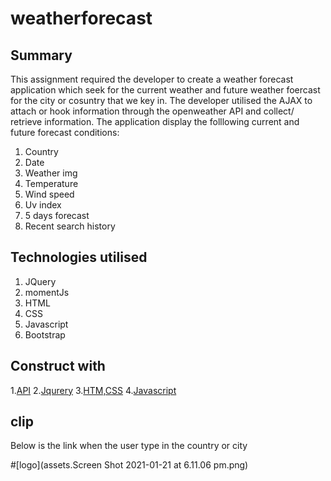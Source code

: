# weatherforecast

## Summary

This assignment required the developer to create a weather forecast application which seek for the current weather and future weather foercast for the city or cosuntry that we key in. The developer utilised the AJAX to attach or hook information through the openweather API and collect/ retrieve information. The application display the folllowing current and future forecast conditions:

1. Country
2. Date
3. Weather img 
4. Temperature
5. Wind speed
6. Uv index
7. 5 days forecast
8. Recent search history 

## Technologies utilised

1. JQuery 
2. momentJs
3. HTML
4. CSS
3. Javascript
4. Bootstrap

## Construct with

1.[API](https://openweathermap.org/api)
2.[Jqurery](https://api.jquery.com)
3.[HTM,CSS](https://www.w3schools.com/html/)
4.[Javascript](https://www.javascript.com)

## clip

Below is the link when the user type in the country or city

#[logo](assets.Screen Shot 2021-01-21 at 6.11.06 pm.png)




